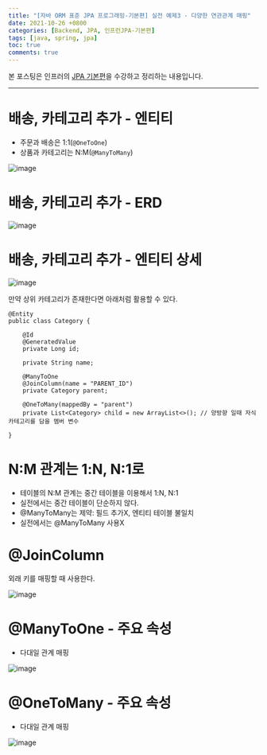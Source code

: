 ```yaml
---
title: "[자바 ORM 표준 JPA 프로그래밍-기본편] 실전 예제3 - 다양한 연관관계 매핑"
date: 2021-10-26 +0800
categories: [Backend, JPA, 인프런JPA-기본편]
tags: [java, spring, jpa]
toc: true
comments: true
---
```


본 포스팅은 인프러의 [JPA 기본편](https://www.inflearn.com/course/ORM-JPA-Basic#)을 수강하고 정리하는 내용입니다.

<hr>

# 배송, 카테고리 추가 - 엔티티
- 주문과 배송은 1:1(`@OneToOne`)
- 상품과 카테고리는 N:M(`@ManyToMany`)

![image](https://user-images.githubusercontent.com/44339530/138842799-6a2f30d4-0743-4556-a75d-b5bc3639d0ac.png)

# 배송, 카테고리 추가 - ERD

![image](https://user-images.githubusercontent.com/44339530/138842818-67a02ca7-28ee-48f6-a0df-b22a10a55836.png)

# 배송, 카테고리 추가 - 엔티티 상세

![image](https://user-images.githubusercontent.com/44339530/138842834-a8e54e18-82e7-4b08-adbe-8855ea84b2fd.png)

만약 상위 카테고리가 존재한다면 아래처럼 활용할 수 있다.

~~~
@Entity
public class Category {

    @Id
    @GeneratedValue
    private Long id;

    private String name;

    @ManyToOne
    @JoinColumn(name = "PARENT_ID")
    private Category parent;

    @OneToMany(mappedBy = "parent")
    private List<Category> child = new ArrayList<>(); // 양방향 일때 자식 카테고리를 담을 멤버 변수

}
~~~

# N:M 관계는 1:N, N:1로
- 테이블의 N:M 관계는 중간 테이블을 이용해서 1:N, N:1
- 실전에서는 중간 테이블이 단순하지 않다.
- @ManyToMany는 제약: 필드 추가X, 엔티티 테이블 불일치
- 실전에서는 @ManyToMany 사용X

# @JoinColumn
외래 키를 매핑할 때 사용한다.

![image](https://user-images.githubusercontent.com/44339530/138842927-5c59c197-7621-4f42-91ce-1319d48ecf79.png)

# @ManyToOne - 주요 속성
- 다대일 관계 매핑

![image](https://user-images.githubusercontent.com/44339530/138843018-9f02c614-1ea9-4328-9658-fd1b0d67d8f2.png)

# @OneToMany - 주요 속성
- 다대일 관계 매핑

![image](https://user-images.githubusercontent.com/44339530/138843090-829eb94a-decb-4eba-a4f6-ca9aa66896ab.png)